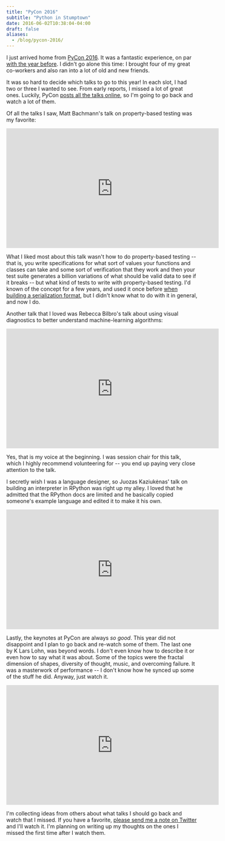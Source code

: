```yaml
---
title: "PyCon 2016"
subtitle: "Python in Stumptown"
date: 2016-06-02T10:38:04-04:00
draft: false
aliases:
  - /blog/pycon-2016/
---
```


I just arrived home from [PyCon 2016](https://us.pycon.org/2016/). It was a fantastic experience, on par [with the year before](http://www.dreisbach.us/blog/pycon-2015/). I didn't go alone this time: I brought four of my great co-workers and also ran into a lot of old and new friends.

It was so hard to decide which talks to go to this year! In each slot, I had two or three I wanted to see. From early reports, I missed a lot of great ones. Luckily, PyCon [posts all the talks online](https://www.youtube.com/channel/UCwTD5zJbsQGJN75MwbykYNw), so I'm going to go back and watch a lot of them.

Of all the talks I saw, Matt Bachmann's talk on property-based testing was my favorite:

<iframe width="560" height="315" src="https://www.youtube.com/embed/jvwfDdgg93E" frameborder="0" allowfullscreen></iframe>
<br>

What I liked most about this talk wasn't how to do property-based testing -- that is, you write specifications for what sort of values your functions and classes can take and some sort of verification that they work and then your test suite generates a billion variations of what should be valid data to see if it breaks -- but what kind of tests to write with property-based testing. I'd known of the concept for a few years, and used it once before [when building a serialization format](https://github.com/relevance/edn-ruby), but I didn't know what to do with it in general, and now I do.

Another talk that I loved was Rebecca Bilbro's talk about using visual diagnostics to better understand machine-learning algorithms:

<iframe width="560" height="315" src="https://www.youtube.com/embed/Nt5HaoVKcvY" frameborder="0" allowfullscreen></iframe>
<br>

Yes, that is my voice at the beginning. I was session chair for this talk, which I highly recommend volunteering for -- you end up paying very close attention to the talk.

I secretly wish I was a language designer, so Juozas Kaziukėnas' talk on building an interpreter in RPython was right up my alley. I loved that he admitted that the RPython docs are limited and he basically copied someone's example language and edited it to make it his own.

<iframe width="560" height="315" src="https://www.youtube.com/embed/9tDpjzPLvNY" frameborder="0" allowfullscreen></iframe>
<br>

Lastly, the keynotes at PyCon are always _so good_. This year did not disappoint and I plan to go back and re-watch some of them. The last one by K Lars Lohn, was beyond words. I don't even know how to describe it or even how to say what it was about. Some of the topics were the fractal dimension of shapes, diversity of thought, music, and overcoming failure. It was a masterwork of performance -- I don't know how he synced up some of the stuff he did. Anyway, just watch it.

<iframe width="560" height="315" src="https://www.youtube.com/embed/bSfe5M_zG2s" frameborder="0" allowfullscreen></iframe>
<br>

I'm collecting ideas from others about what talks I should go back and watch that I missed. If you have a favorite, [please send me a note on Twitter](https://twitter.com/cndreisbach) and I'll watch it. I'm planning on writing up my thoughts on the ones I missed the first time after I watch them.
